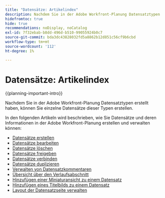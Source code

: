 ```yaml
---
title: "Datensätze: Artikelindex"
description: Nachdem Sie in der Adobe Workfront-Planung Datensatztypen erstellt haben, können Sie einzelne Datensätze dieser Typen erstellen. In den folgenden Artikeln wird beschrieben, wie Sie Datensätze und deren Informationen in der Adobe Workfront-Planung erstellen und verwalten können.
hidefromtoc: true
hide: true
recommendations: noDisplay, noCatalog
exl-id: 7f32ebab-b8dd-496d-b510-99055924b0c7
source-git-commit: bda3dc43828032fd5a8862b12d851c56cf9b6cbd
workflow-type: tm+mt
source-wordcount: '112'
ht-degree: 1%

---
```


<!-- update the metadata with real information when making this available in TOC and in the left nav
---
title: "Records: article index"
description: After you create record types in Adobe Workfront Planning you can create individual records of those types. The following articles describe how you can create and manage records and their information in Adobe Workfront Planning.
hidefromtoc: yes
author: Alina
feature: Work Management
role: User
hide: yes
---
-->

# Datensätze: Artikelindex

{{planning-important-intro}}

Nachdem Sie in der Adobe Workfront-Planung Datensatztypen erstellt haben, können Sie einzelne Datensätze dieser Typen erstellen.

In den folgenden Artikeln wird beschrieben, wie Sie Datensätze und deren Informationen in der Adobe Workfront-Planung erstellen und verwalten können:

* [Datensätze erstellen](/help/quicksilver/planning/records/create-records.md)
* [Datensätze bearbeiten](/help/quicksilver/planning/records/edit-records.md)
* [Datensätze löschen](/help/quicksilver/planning/records/delete-records.md)
* [Datensätze freigeben](/help/quicksilver/planning/records/share-records.md)
* [Datensätze verbinden](/help/quicksilver/planning/records/connect-records.md)
* [Datensätze duplizieren](/help/quicksilver/planning/records/copy-or-duplicate-records.md)
* [Verwalten von Datensatzkommentaren](/help/quicksilver/planning/records/manage-record-comments.md)
* [Übersicht über den Verlaufsabschnitt](/help/quicksilver/planning/records/history-section-overview.md)
* [Hinzufügen einer Miniaturansicht zu einem Datensatz](/help/quicksilver/planning/records/add-thumbnails-to-records.md)
* [Hinzufügen eines Titelbilds zu einem Datensatz](/help/quicksilver/planning/records/add-a-cover-image-to-a-record.md)
* [Layout der Datensatzseite verwalten](/help/quicksilver/planning/records/manage-the-record-page.md)
